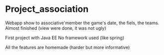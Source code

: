 # Project_association

Webapp show to associative'member the game's date, the fiels, the teams.
Almost finished (view were done, it was not ugly)

First project with Java EE
No framework used (like spring)

All the features are homemade (harder but more informative)
